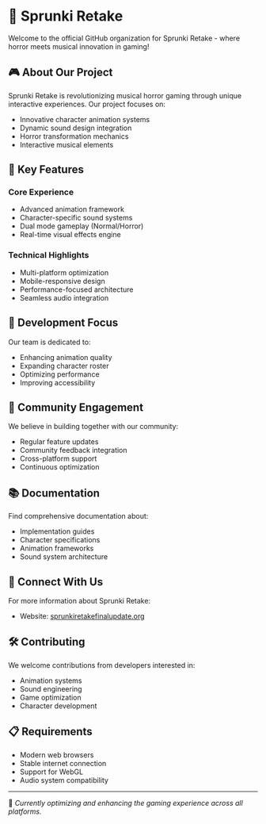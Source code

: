 # 🎵 Sprunki Retake 

Welcome to the official GitHub organization for Sprunki Retake - where horror meets musical innovation in gaming!

## 🎮 About Our Project

Sprunki Retake is revolutionizing musical horror gaming through unique interactive experiences. Our project focuses on:

- Innovative character animation systems
- Dynamic sound design integration
- Horror transformation mechanics
- Interactive musical elements

## 🌟 Key Features

### Core Experience
- Advanced animation framework
- Character-specific sound systems
- Dual mode gameplay (Normal/Horror)
- Real-time visual effects engine

### Technical Highlights
- Multi-platform optimization
- Mobile-responsive design
- Performance-focused architecture
- Seamless audio integration

## 🔧 Development Focus

Our team is dedicated to:
- Enhancing animation quality
- Expanding character roster
- Optimizing performance
- Improving accessibility

## 🤝 Community Engagement

We believe in building together with our community:
- Regular feature updates
- Community feedback integration
- Cross-platform support
- Continuous optimization

## 📚 Documentation

Find comprehensive documentation about:
- Implementation guides
- Character specifications
- Animation frameworks
- Sound system architecture

## 🔗 Connect With Us

For more information about Sprunki Retake:
- Website: [sprunkiretakefinalupdate.org](https://sprunkiretakefinalupdate.org)

## 🛠️ Contributing

We welcome contributions from developers interested in:
- Animation systems
- Sound engineering
- Game optimization
- Character development

## 📋 Requirements

- Modern web browsers
- Stable internet connection
- Support for WebGL
- Audio system compatibility

---

🎨 *Currently optimizing and enhancing the gaming experience across all platforms.*
